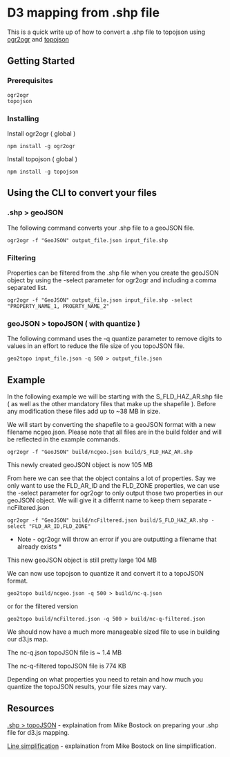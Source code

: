 # D3 mapping from .shp file

This is a quick write up of how to convert a .shp file to topojson using [ogr2ogr](https://www.npmjs.com/package/ogr2ogr) and [topojson](https://www.npmjs.com/package/topojson)

## Getting Started

### Prerequisites

```
ogr2ogr
topojson
```

### Installing

Install ogr2ogr ( global )

```
npm install -g ogr2ogr
```

Install topojson ( global )

```
npm install -g topojson
```

## Using the CLI to convert your files

### .shp > geoJSON
The following command converts your .shp file to a geoJSON file.
```
ogr2ogr -f "GeoJSON" output_file.json input_file.shp
```

### Filtering
Properties can be filtered from the .shp file when you create the geoJSON object by using the -select parameter for ogr2ogr and including a comma separated list.
```
ogr2ogr -f "GeoJSON" output_file.json input_file.shp -select "PROPERTY_NAME_1, PROERTY_NAME_2"
```

### geoJSON > topoJSON ( with quantize )
The following command uses the -q quantize parameter to remove digits to values in an effort to reduce the file size of you topoJSON file.
```
geo2topo input_file.json -q 500 > output_file.json
```

## Example
In the following example we will be starting with the S_FLD_HAZ_AR.shp file ( as well as the other mandatory files that make up the shapefile ). Before any modification these files add up to ~38 MB in size.

We will start by converting the shapefile to a geoJSON format with a new filename ncgeo.json. Please note that all files are in the build folder and will be reflected in the example commands.
```
ogr2ogr -f "GeoJSON" build/ncgeo.json build/S_FLD_HAZ_AR.shp
```
This newly created geoJSON object is now 105 MB

From here we can see that the object contains a lot of properties. Say we only want to use the FLD_AR_ID and the FLD_ZONE properties, we can use the -select parameter for ogr2ogr to only output those two properties in our geoJSON object. We will give it a differnt name to keep them separate - ncFiltered.json
```
ogr2ogr -f "GeoJSON" build/ncFiltered.json build/S_FLD_HAZ_AR.shp -select "FLD_AR_ID,FLD_ZONE"
```

* Note - ogr2ogr will throw an error if you are outputting a filename that already exists *


This new geoJSON object is still pretty large 104 MB

We can now use topojson to quantize it and convert it to a topoJSON format.
```
geo2topo build/ncgeo.json -q 500 > build/nc-q.json
```

or for the filtered version
```
geo2topo build/ncFiltered.json -q 500 > build/nc-q-filtered.json
```

We should now have a much more manageable sized file to use in building our d3.js map. 

The nc-q.json topoJSON file is ~ 1.4 MB

The nc-q-filtered topoJSON file is 774 KB

Depending on what properties you need to retain and how much you quantize the topoJSON results, your file sizes may vary. 

## Resources
[.shp > topoJSON](https://medium.com/@mbostock/command-line-cartography-part-3-1158e4c55a1e) - explaination from Mike Bostock on preparing your .shp file for d3.js mapping.

[Line simplification](https://bost.ocks.org/mike/simplify/) - explaination from Mike Bostock on line simplification.